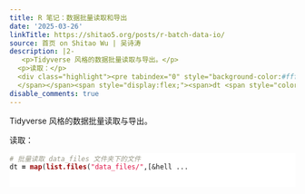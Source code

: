 ```yaml
---
title: R 笔记：数据批量读取和导出
date: '2025-03-26'
linkTitle: https://shitao5.org/posts/r-batch-data-io/
source: 首页 on Shitao Wu | 吴诗涛
description: |2-
   <p>Tidyverse 风格的数据批量读取与导出。</p>
  <p>读取：</p>
  <div class="highlight"><pre tabindex="0" style="background-color:#fff;-moz-tab-size:4;-o-tab-size:4;tab-size:4;"><code class="language-r" data-lang="r"><span style="display:flex;"><span><span style="color:#998;font-style:italic"># 批量读取 data_files 文件夹下的文件</span>
  </span></span><span style="display:flex;"><span>dt <span style="color:#000;font-weight:bold">=</span> <span style="color:#900;font-weight:bold">map</span>(<span style="color:#900;font-weight:bold">list.files</span>(<span style="color:#d14">&#34;data_files/&#34;</span>,[&hell ...
disable_comments: true
---
```

 <p>Tidyverse 风格的数据批量读取与导出。</p>
<p>读取：</p>
<div class="highlight"><pre tabindex="0" style="background-color:#fff;-moz-tab-size:4;-o-tab-size:4;tab-size:4;"><code class="language-r" data-lang="r"><span style="display:flex;"><span><span style="color:#998;font-style:italic"># 批量读取 data_files 文件夹下的文件</span>
</span></span><span style="display:flex;"><span>dt <span style="color:#000;font-weight:bold">=</span> <span style="color:#900;font-weight:bold">map</span>(<span style="color:#900;font-weight:bold">list.files</span>(<span style="color:#d14">&#34;data_files/&#34;</span>,[&hell ...